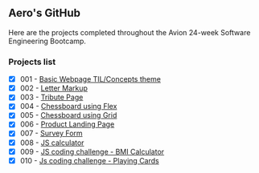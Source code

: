 ## Aero's GitHub

Here are the projects completed throughout the Avion 24-week Software Engineering Bootcamp.

### Projects list
- [x] 001 - [Basic Webpage TIL/Concepts theme](https://aflamiano-std.github.io/batch5-activities/Activities/001_html%20basics/)
- [x] 002 - [Letter Markup](https://aflamiano-std.github.io/batch5-activities/Activities/002_letter%20markup/)
- [x] 003 - [Tribute Page](https://aflamiano-std.github.io/batch5-activities/Activities/003_tribute%20page/)
- [x] 004 - [Chessboard using Flex](https://aflamiano-std.github.io/batch5-activities/Activities/004_chessboard%20flex/)
- [x] 005 - [Chessboard using Grid](https://aflamiano-std.github.io/batch5-activities/Activities/005_chessboard%20grid/)
- [x] 006 - [Product Landing Page](https://aflamiano-std.github.io/batch5-activities/Activities/006_product%20landing%20page/)
- [x] 007 - [Survey Form](https://aflamiano-std.github.io/batch5-activities/Activities/007_survey%20form/)
- [x] 008 - [JS calculator](https://aflamiano-std.github.io/batch5-activities/Activities/008_js%20calculator/)
- [x] 009 - [JS coding challenge - BMI Calculator](https://jsfiddle.net/g30wjv27/)
- [x] 010 - [Js coding challenge - Playing Cards](https://jsfiddle.net/x01sb6vz/3/)
